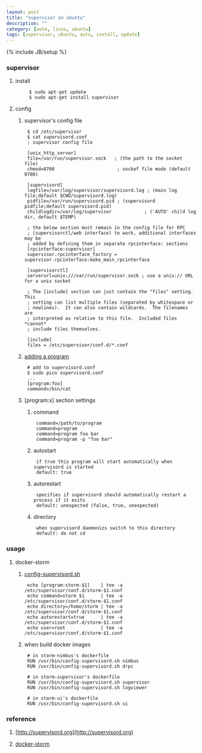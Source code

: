 ```yaml
---
layout: post
title: "supervisor on ubuntu"
description: ""
category: [auto, linux, ubuntu]
tags: [supervisor, ubuntu, auto, install, update]
---
```

{% include JB/setup %}


### supervisor

1. install

            $ sudo apt-get update
            $ sudo apt-get install supervisor

1. config

    1. supervisor's config file

            $ cd /etc/supervisor
            $ cat supervisord.conf
            ; supervisor config file

            [unix_http_server]
            file=/var/run/supervisor.sock   ; (the path to the socket file)
            chmod=0700                       ; sockef file mode (default 0700)

            [supervisord]
            logfile=/var/log/supervisor/supervisord.log ; (main log file;default $CWD/supervisord.log)
            pidfile=/var/run/supervisord.pid ; (supervisord pidfile;default supervisord.pid)
            childlogdir=/var/log/supervisor            ; ('AUTO' child log dir, default $TEMP)

            ; the below section must remain in the config file for RPC
            ; (supervisorctl/web interface) to work, additional interfaces may be
            ; added by defining them in separate rpcinterface: sections
            [rpcinterface:supervisor]
            supervisor.rpcinterface_factory = supervisor.rpcinterface:make_main_rpcinterface

            [supervisorctl]
            serverurl=unix:///var/run/supervisor.sock ; use a unix:// URL  for a unix socket

            ; The [include] section can just contain the "files" setting.  This
            ; setting can list multiple files (separated by whitespace or
            ; newlines).  It can also contain wildcards.  The filenames are
            ; interpreted as relative to this file.  Included files *cannot*
            ; include files themselves.

            [include]
            files = /etc/supervisor/conf.d/*.conf

    1. [adding a program](http://supervisord.org/running.html#adding-a-program)

            # add to supervisord.conf
            $ sudo pico supervisord.conf
            ...
            [program:foo]
            command=/bin/cat

    1. [program:x] section settings

        1. command

                command=/path/to/program
                command=program
                command=program foo bar
                command=program -p "foo bar"

        1. autostart

                if true this program will start automatically when supervisord is started
                default: true

        1. autorestart

                specifies if supervisord should automatically restart a process if it exits
                default: unexpected (false, true, unexpected)

        1. directory

                when supervisord daemonizs switch to this directory
                default: do not cd


### usage

1. docker-storm

    1. [config-supervisord.sh](https://github.com/gree2/hello-docker/blob/master/docker-storm/storm/config-supervisord.sh)

            echo [program:storm-$1]    | tee -a /etc/supervisor/conf.d/storm-$1.conf
            echo command=storm $1      | tee -a /etc/supervisor/conf.d/storm-$1.conf
            echo directory=/home/storm | tee -a /etc/supervisor/conf.d/storm-$1.conf
            echo autorestart=true      | tee -a /etc/supervisor/conf.d/storm-$1.conf
            echo user=root             | tee -a /etc/supervisor/conf.d/storm-$1.conf

    1. when build docker images

            # in storm-nimbus's dockerfile
            RUN /usr/bin/config-supervisord.sh nimbus
            RUN /usr/bin/config-supervisord.sh drpc

            # in storm-supervisor's dockerfile
            RUN /usr/bin/config-supervisord.sh supervisor
            RUN /usr/bin/config-supervisord.sh logviewer

            # in storm-ui's dockerfile
            RUN /usr/bin/config-supervisord.sh ui

### reference

1. [http://supervisord.org](http://supervisord.org)

1. [docker-storm](https://github.com/gree2/hello-docker/tree/master/docker-storm)
